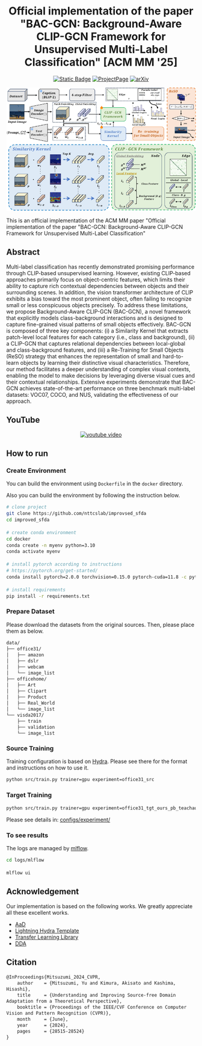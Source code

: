 <div align="center">

# Official implementation of the paper "BAC-GCN: Background-Aware CLIP-GCN Framework for Unsupervised Multi-Label Classification" [ACM MM '25]

[![Static Badge](https://img.shields.io/badge/Conference-ACM%20MM%2025-green)](https://doi.org/10.1145/3746027.3755253)
[![ProjectPage](https://img.shields.io/badge/Project_Page-BAC_GCN-blue)](https://lpiccinelli-eth.github.io/pub/unidepth/)
[![arXiv](https://img.shields.io/badge/UniDepthV1%20arXiv-2403.18913-blue?logo=arxiv-v1&color=%23B31B1B)](https://arxiv.org/abs/)

![](assets/final_method.png)
</div>
This is an official implementation of the ACM MM paper "Official implementation of the paper "BAC-GCN: Background-Aware CLIP-GCN Framework for Unsupervised Multi-Label Classification"



## Abstract

Multi-label classification has recently demonstrated promising performance through CLIP-based unsupervised learning. However, existing CLIP-based approaches primarily focus on object-centric features, which limits their ability to capture rich contextual dependencies between objects and their surrounding scenes. In addition, the vision transformer architecture of CLIP exhibits a bias toward the most prominent object, often failing to recognize small or less conspicuous objects precisely. To address these limitations, we propose Background-Aware CLIP-GCN (BAC-GCN), a novel framework that explicitly models class-background interactions and is designed to capture fine-grained visual patterns of small objects effectively. BAC-GCN is composed of three key components: (i) a Similarity Kernel that extracts patch-level local features for each category (i.e., class and background), (ii) a CLIP-GCN that captures relational dependencies between local-global and class-background features, and (iii) a Re-Training for Small Objects (ReSO) strategy that enhances the representation of small and hard-to-learn objects by learning their distinctive visual characteristics. Therefore, our method facilitates a deeper understanding of complex visual contexts, enabling the model to make decisions by leveraging diverse visual cues and their contextual relationships. Extensive experiments demonstrate that BAC-GCN achieves state-of-the-art performance on three benchmark multi-label datasets: VOC07, COCO, and NUS, validating the effectiveness of our approach.

## YouTube
<div align="center">

<a href="https://www.youtube.com/watch?v=SnWqZ_lb93Y"><img src="https://github.com/user-attachments/assets/86fa69a1-ee69-468f-ac99-d38fcb873934" alt="youtube video" width="600"/></a>

</div>

## How to run

### Create Environment

You can build the environment using `Dockerfile` in the `docker` directory.

Also you can build the environment by following the instruction below.

```bash
# clone project
git clone https://github.com/nttcslab/improvsed_sfda
cd improved_sfda

# create conda environment
cd docker
conda create -n myenv python=3.10
conda activate myenv

# install pytorch according to instructions
# https://pytorch.org/get-started/
conda install pytorch=2.0.0 torchvision=0.15.0 pytorch-cuda=11.8 -c pytorch -c nvidia

# install requirements
pip install -r requirements.txt
```

### Prepare Dataset

Please download the datasets from the original sources. Then, please place them as below.

```
data/
├── office31/
│   ├── amazon
│   ├── dslr
│   ├── webcam
│   └── image_list
├── officehome/
│   ├── Art
│   ├── Clipart
│   ├── Product
│   ├── Real_World
│   └── image_list 
└── visda2017/
    ├── train
    ├── validation
    └── image_list
```

### Source Training

Training configuration is based on [Hydra](https://hydra.cc). Please see there for the format and instructions on how to use it.

```bash
python src/train.py trainer=gpu experiment=office31_src
```

### Target Training

```bash
python src/train.py trainer=gpu experiment=office31_tgt_ours_pb_teachaug_directed
```

Please see details in: [configs/experiment/](configs/experiment/)

### To see results

The logs are managed by [mlflow](https://mlflow.org).

```bash
cd logs/mlflow

mlflow ui
```

## Acknowledgement

Our implementation is based on the following works. We greatly appreciate all these excellent works.

+ [AaD](https://github.com/Albert0147/AaD_SFDA)
+ [Lightning Hydra Template](https://github.com/ashleve/lightning-hydra-template)
+ [Transfer Learning Library](https://github.com/thuml/Transfer-Learning-Library)
+ [DDA](https://github.com/moskomule/dda)

## Citation

```
@InProceedings{Mitsuzumi_2024_CVPR,
    author    = {Mitsuzumi, Yu and Kimura, Akisato and Kashima, Hisashi},
    title     = {Understanding and Improving Source-free Domain Adaptation from a Theoretical Perspective},
    booktitle = {Proceedings of the IEEE/CVF Conference on Computer Vision and Pattern Recognition (CVPR)},
    month     = {June},
    year      = {2024},
    pages     = {28515-28524}
}
```
